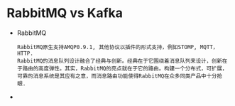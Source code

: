 # RabbitMQ vs Kafka

- RabbitMQ

  ```
  RabbitMQ原生支持AMQP0.9.1, 其他协议以插件的形式支持，例如STOMP, MQTT，HTTP.
  RabbitMQ的消息队列设计融合了经典与创新。经典在于它围绕着消息队列来设计，创新在于路由的高度弹性。其实，RabbitMQ的亮点就在于它的路由。构建一个分布式，可扩展，可靠的消息系统是其应有之意，而消息路由功能使得RabbitMQ在众多同类产品中十分抢眼.
  ```

- 